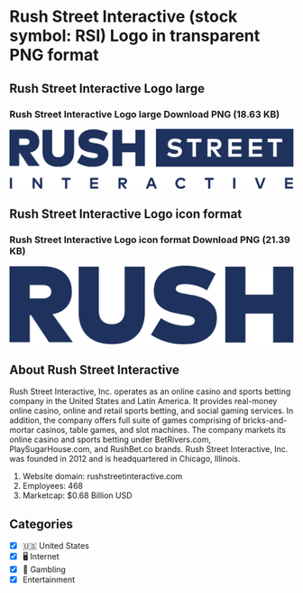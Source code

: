 # Rush Street Interactive (stock symbol: RSI) Logo in transparent PNG format

## Rush Street Interactive Logo large

### Rush Street Interactive Logo large Download PNG (18.63 KB)

![Rush Street Interactive Logo large Download PNG (18.63 KB)](/img/orig/RSI_BIG-f0562250.png)

## Rush Street Interactive Logo icon format

### Rush Street Interactive Logo icon format Download PNG (21.39 KB)

![Rush Street Interactive Logo icon format Download PNG (21.39 KB)](/img/orig/RSI-7ef43f9b.png)

## About Rush Street Interactive

Rush Street Interactive, Inc. operates as an online casino and sports betting company in the United States and Latin America. It provides real-money online casino, online and retail sports betting, and social gaming services. In addition, the company offers full suite of games comprising of bricks-and-mortar casinos, table games, and slot machines. The company markets its online casino and sports betting under BetRivers.com, PlaySugarHouse.com, and RushBet.co brands. Rush Street Interactive, Inc. was founded in 2012 and is headquartered in Chicago, Illinois.

1. Website domain: rushstreetinteractive.com
2. Employees: 468
3. Marketcap: $0.68 Billion USD


## Categories
- [x] 🇺🇸 United States
- [x] 🖥️ Internet
- [x] 🎰 Gambling
- [x] Entertainment
